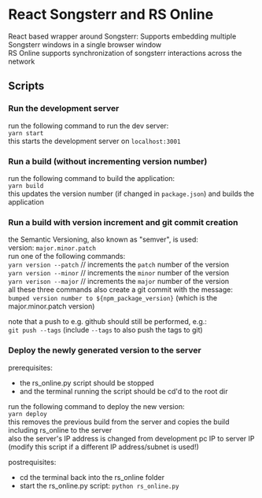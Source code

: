 # React Songsterr and RS Online

React based wrapper around Songsterr: Supports embedding multiple Songsterr windows in a single browser window  
RS Online supports synchronization of songsterr interactions across the network

## Scripts

### Run the development server

run the following command to run the dev server:  
`yarn start`  
this starts the development server on `localhost:3001`

### Run a build (without incrementing version number)

run the following command to build the application:  
`yarn build`  
this updates the version number (if changed in `package.json`) and builds the application

### Run a build with version increment and git commit creation

the Semantic Versioning, also known as "semver", is used:  
version: `major.minor.patch`  
run one of the following commands:  
`yarn version --patch` // increments the `patch` number of the version  
`yarn version --minor` // increments the `minor` number of the version  
`yarn verison --major` // increments the `major` number of the version  
all these three commands also create a git commit with the message:  
`bumped version number to ${npm_package_version}` (which is the major.minor.patch version)

note that a push to e.g. github should still be performed, e.g.:  
`git push --tags` (include `--tags` to also push the tags to git)

### Deploy the newly generated version to the server

prerequisites:

- the rs_online.py script should be stopped
- and the terminal running the script should be cd'd to the root dir

run the following command to deploy the new version:  
`yarn deploy`  
this removes the previous build from the server and copies the build including rs_online to the server  
also the server's IP address is changed from development pc IP to server IP  
(modify this script if a different IP address/subnet is used!)

postrequisites:

- cd the terminal back into the rs_online folder
- start the rs_online.py script: `python rs_online.py`
